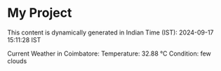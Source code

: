 # My Project

This content is dynamically generated in Indian Time (IST): 2024-09-17 15:11:28 IST


Current Weather in Coimbatore:
Temperature: 32.88 °C
Condition: few clouds
